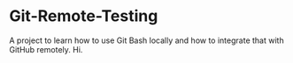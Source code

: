 # Git-Remote-Testing
A project to learn how to use Git Bash locally and how to integrate that with GitHub remotely.
Hi.
